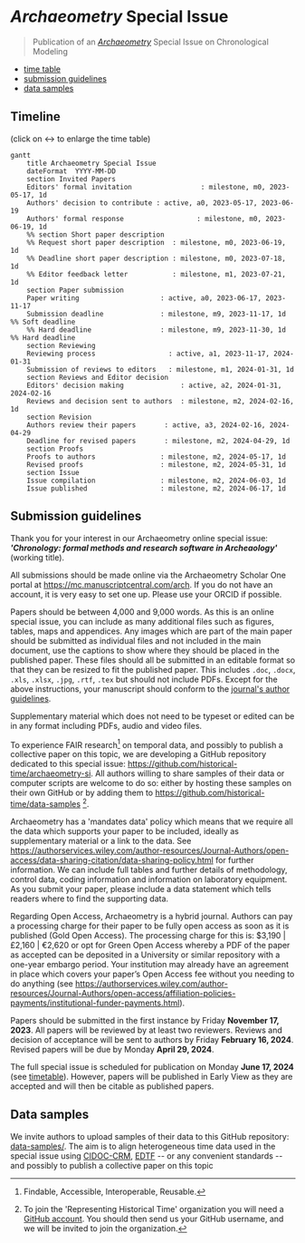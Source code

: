 # *Archaeometry* Special Issue
> Publication of an [*Archaeometry*](https://onlinelibrary.wiley.com/page/journal/14754754/homepage/productinformation.html) Special Issue on Chronological Modeling

- [time table](https://github.com/historical-time/archaeometry-si#timeline)
- [submission guidelines](https://github.com/historical-time/archaeometry-si/tree/main#submission-guidelines)
- [data samples](https://github.com/historical-time/archaeometry-si#data-samples)

## Timeline

(click on ↔️ to enlarge the time table)

```mermaid
gantt
    title Archaeometry Special Issue
    dateFormat  YYYY-MM-DD
    section Invited Papers
    Editors' formal invitation                 : milestone, m0, 2023-05-17, 1d
    Authors' decision to contribute : active, a0, 2023-05-17, 2023-06-19
    Authors' formal response                  : milestone, m0, 2023-06-19, 1d
    %% section Short paper description
    %% Request short paper description  : milestone, m0, 2023-06-19, 1d
    %% Deadline short paper description : milestone, m0, 2023-07-18, 1d
    %% Editor feedback letter           : milestone, m1, 2023-07-21, 1d
    section Paper submission
    Paper writing                    : active, a0, 2023-06-17, 2023-11-17
    Submission deadline              : milestone, m9, 2023-11-17, 1d %% Soft deadline
    %% Hard deadline                 : milestone, m9, 2023-11-30, 1d %% Hard deadline
    section Reviewing
    Reviewing process                  : active, a1, 2023-11-17, 2024-01-31
    Submission of reviews to editors   : milestone, m1, 2024-01-31, 1d
    section Reviews and Editor decision
    Editors' decision making              : active, a2, 2024-01-31, 2024-02-16
    Reviews and decision sent to authors  : milestone, m2, 2024-02-16, 1d
    section Revision
    Authors review their papers       : active, a3, 2024-02-16, 2024-04-29
    Deadline for revised papers       : milestone, m2, 2024-04-29, 1d
    section Proofs
    Proofs to authors                : milestone, m2, 2024-05-17, 1d
    Revised proofs                   : milestone, m2, 2024-05-31, 1d
    section Issue
    Issue compilation                : milestone, m2, 2024-06-03, 1d
    Issue published                  : milestone, m2, 2024-06-17, 1d
```

## Submission guidelines

Thank you for your interest in our Archaeometry online special issue: ***'Chronology: formal methods and research software in Archeaology'*** (working title).

All submissions should be made online via the Archaeometry Scholar One portal at https://mc.manuscriptcentral.com/arch. If you do not have an account, it is very easy to set one up. Please use your ORCID if possible.

Papers should be between 4,000 and 9,000 words. As this is an online special issue, you can include as many additional files such as figures, tables, maps and appendices. Any images which are part of the main paper should be submitted as individual files and not included in the main document, use the captions to show where they should be placed in the published paper. These files should all be submitted in an editable format so that they can be resized to fit the published paper. This includes `.doc`, `.docx`, `.xls`, `.xlsx`, `.jpg`, `.rtf`, `.tex` but should not include PDFs. Except for the above instructions, your manuscript should conform to the [journal's author guidelines](https://onlinelibrary.wiley.com/page/journal/14754754/homepage/forauthors.html).

Supplementary material which does not need to be typeset or edited can be in any format including PDFs, audio and video files.

To experience FAIR research[^2] on temporal data, and possibly to publish a collective paper on this topic, we are developing a GitHub repository dedicated to this special issue: https://github.com/historical-time/archaeometry-si. All authors willing to share samples of their data or computer scripts are welcome to do so: either by hosting these samples on their own GitHub or by adding them to https://github.com/historical-time/data-samples [^1].

Archaeometry has a 'mandates data' policy which means that we require all the data which supports your paper to be included, ideally as supplementary material or a link to the data. See https://authorservices.wiley.com/author-resources/Journal-Authors/open-access/data-sharing-citation/data-sharing-policy.html for further information. We can include full tables and further details of methodology, control data, coding information and information on laboratory equipment. As you submit your paper, please include a data statement which tells readers where to find the supporting data.

Regarding Open Access, Archaeometry is a hybrid journal. Authors can pay a processing charge for their paper to be fully open access as soon as it is published (Gold Open Access). The processing charge for this is: $3,190 | £2,160 | €2,620 or opt for Green Open Access whereby a PDF of the paper as accepted can be deposited in a University or similar repository with a one-year embargo period.
Your institution may already have an agreement in place which covers your paper’s Open Access fee without you needing to do anything (see https://authorservices.wiley.com/author-resources/Journal-Authors/open-access/affiliation-policies-payments/institutional-funder-payments.html).

Papers should be submitted in the first instance by Friday **November 17, 2023**. All papers will be reviewed by at least two reviewers. Reviews and decision of acceptance will be sent to authors by Friday **February 16, 2024**. Revised papers will be due by Monday **April 29, 2024**.

The full special issue is scheduled for publication on Monday **June 17, 2024** (see [timetable](#timeline)). However, papers will be published in Early View as they are accepted and will then be citable as published papers.

## Data samples

We invite authors to upload samples of their data to this GitHub repository: [data-samples/](https://github.com/historical-time/data-samples#examples-of-historical-time-representation). The aim is to align heterogeneous time data used in the special issue using [CIDOC-CRM](https://github.com/historical-time/projects-tools-standards/tree/main/standards/cidoc-crm), [EDTF](https://github.com/historical-time/projects-tools-standards/tree/main/standards/edtf) -- or any convenient standards -- and possibly to publish a collective paper on this topic

[^1]: To join the 'Representing Historical Time' organization you will need a [GitHub account](https://github.com/). You should then send us your GitHub username, and we will be invited to join the organization.
[^2]: Findable, Accessible, Interoperable, Reusable.
